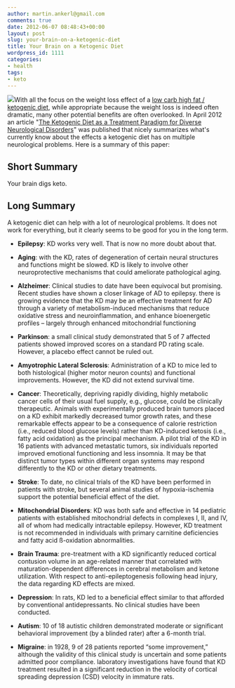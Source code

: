 ```yaml
---
author: martin.ankerl@gmail.com
comments: true
date: 2012-06-07 08:48:43+00:00
layout: post
slug: your-brain-on-a-ketogenic-diet
title: Your Brain on a Ketogenic Diet
wordpress_id: 1111
categories:
- health
tags:
- keto
---
```


[![](http://martin.ankerl.com/wp-content/uploads/2012/06/brain-150x150.png)](http://martin.ankerl.com/wp-content/uploads/2012/06/brain.png)With all the focus on the weight loss effect of a [low carb high fat / ketogenic diet](http://martin.ankerl.com/2012/01/15/low-carb-high-fat-big-video-roundup/), while appropriate because the weight loss is indeed often dramatic, many other potential benefits are often overlooked. In April 2012 an article "[The Ketogenic Diet as a Treatment Paradigm for Diverse Neurological Disorders](http://www.ncbi.nlm.nih.gov/pmc/articles/PMC3321471/)" was published that nicely summarizes what's currently know about the effects a ketogenic diet has on multiple neurological problems. Here is a summary of this paper:



## Short Summary


Your brain digs keto.



## Long Summary


A ketogenic diet can help with a lot of neurological problems. It does not work for everything, but it clearly seems to be good for you in the long term.




  * **Epilepsy**: KD works very well. That is now no more doubt about that.

  * **Aging**: with the KD, rates of degeneration of certain neural structures and functions might be slowed. KD is likely to involve other neuroprotective mechanisms that could ameliorate pathological aging.

  * **Alzheimer**: Clinical studies to date have been equivocal but promising. Recent studies have shown a closer linkage of AD to epilepsy. there is growing evidence that the KD may be an effective treatment for AD through a variety of metabolism-induced mechanisms that reduce oxidative stress and neuroinflammation, and enhance bioenergetic profiles – largely through enhanced mitochondrial functioning

  * **Parkinson**: a small clinical study demonstrated that 5 of 7 affected patients showed improved scores on a standard PD rating scale. However, a placebo effect cannot be ruled out.

  * **Amyotrophic Lateral Sclerosis**: Administration of a KD to mice led to both histological (higher motor neuron counts) and functional improvements. However, the KD did not extend survival time.

  * **Cancer**: Theoretically, depriving rapidly dividing, highly metabolic cancer cells of their usual fuel supply, e.g., glucose, could be clinically therapeutic. Animals with experimentally produced brain tumors placed on a KD exhibit markedly decreased tumor growth rates, and these remarkable effects appear to be a consequence of calorie restriction (i.e., reduced blood glucose levels) rather than KD-induced ketosis (i.e., fatty acid oxidation) as the principal mechanism. A pilot trial of the KD in 16 patients with advanced metastatic tumors, six individuals reported improved emotional functioning and less insomnia. It may be that distinct tumor types within different organ systems may respond differently to the KD or other dietary treatments.

  * **Stroke**: To date, no clinical trials of the KD have been performed in patients with stroke, but several animal studies of hypoxia-ischemia support the potential beneficial effect of the diet.

  * **Mitochondrial Disorders**: KD was both safe and effective in 14 pediatric patients with established mitochondrial defects in complexes I, II, and IV, all of whom had medically intractable epilepsy. However, KD treatment is not recommended in individuals with primary carnitine deficiencies and fatty acid ß-oxidation abnormalities.

  * **Brain Trauma**: pre-treatment with a KD significantly reduced cortical contusion volume in an age-related manner that correlated with maturation-dependent differences in cerebral metabolism and ketone utilization. With respect to anti-epileptogenesis following head injury, the data regarding KD effects are mixed.

  * **Depression**: In rats, KD  led to a beneficial effect similar to that afforded by conventional antidepressants. No clinical studies have been conducted.

  * **Autism**: 10 of 18 autistic children demonstrated moderate or significant behavioral improvement (by a blinded rater) after a 6-month trial.

  * **Migraine**: in 1928, 9 of 28 patients reported “some improvement,” although the validity of this clinical study is uncertain and some patients admitted poor compliance. laboratory investigations have found that KD treatment resulted in a significant reduction in the velocity of cortical spreading depression (CSD) velocity in immature rats.

